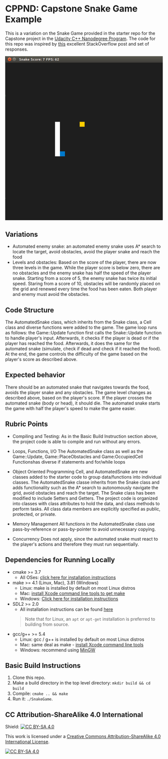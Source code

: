 # CPPND: Capstone Snake Game Example

This is a variation on the Snake Game provided in the starter repo for the Capstone project in the [Udacity C++ Nanodegree Program](https://www.udacity.com/course/c-plus-plus-nanodegree--nd213). The code for this repo was inspired by [this](https://codereview.stackexchange.com/questions/212296/snake-game-in-c-with-sdl) excellent StackOverflow post and set of responses.

<img src="snake_game.gif"/>

## Variations 
* Automated enemy snake: an automated enemy snake uses A* search to locate the target, avoid obstacles, avoid the player snake and reach the food
* Levels and obstacles: Based on the score of the player, there are now three levels in the game. While the player score is below zero, there are no obstacles and the enemy snake has half the speed of the player snake. Starting from a score of 5, the enemy snake has twice its initial speed. Staring from a score of 10, obstacles will be randomly placed 
on the grid and renewed every time the food has been eaten. Both player and enemy must avoid the obstacles.

## Code Structure
The AutomatedSnake class, which inherits from the Snake class, a Cell class and diverse functions were added to the game. The game loop runs as follows: the Game::Update function first calls the Snake::Update function 
to handle player's input. Afterwards, it checks if the player is dead or if the player has reached the food. Afterwards, it does the same for the automated snake (simulate, check if dead and check if it reached the food). At the end, the game controls the difficulty of the game 
based on the player's score as described above.

## Expected behavior
There should be an automated snake that navigates towards the food, avoids the player snake and any obstacles. The game level changes as described above, based on the player's score. 
If the player crosses the automated snake (body or head), it should die. The automated snake starts the game with half the player's speed to make the game easier.

## Rubric Points
* Compiling and Testing:
  As in the Basic Build Instruction section above, the project code is able to compile and run without any errors.
* Loops, Functions, I/O
    The AutomatedSnake class as well as the Game::Update, Game::PlaceObstacles and Game:OccupiedCell Functionshas diverse if statements and for/while loops 
	
* Object Oriented Programming
    Cell, and AutomatedSnake are new classes added to the starter code to group data/functions into individual classes. The AutomatedSnake classe inherits from the Snake class and adds functionality such as 
	the A* search to autonomously navigate the grid, avoid obstacles and reach the target. The Snake class has been modified to include Setters and Getters. The project code is organized into classes with class attributes to hold the data, and class methods to perform tasks. All class data members are explicitly specified as public, protected, or private.
    
* Memory Management
  All functions in the AutomatedSnake class use pass-by-reference or pass-by-pointer to avoid unnecessary copying.

* Concurrency
  Does not apply, since the automated snake must react to the player's actions and therefore they must run sequentially. 


## Dependencies for Running Locally
* cmake >= 3.7
  * All OSes: [click here for installation instructions](https://cmake.org/install/)
* make >= 4.1 (Linux, Mac), 3.81 (Windows)
  * Linux: make is installed by default on most Linux distros
  * Mac: [install Xcode command line tools to get make](https://developer.apple.com/xcode/features/)
  * Windows: [Click here for installation instructions](http://gnuwin32.sourceforge.net/packages/make.htm)
* SDL2 >= 2.0
  * All installation instructions can be found [here](https://wiki.libsdl.org/Installation)
  >Note that for Linux, an `apt` or `apt-get` installation is preferred to building from source. 
* gcc/g++ >= 5.4
  * Linux: gcc / g++ is installed by default on most Linux distros
  * Mac: same deal as make - [install Xcode command line tools](https://developer.apple.com/xcode/features/)
  * Windows: recommend using [MinGW](http://www.mingw.org/)

## Basic Build Instructions

1. Clone this repo.
2. Make a build directory in the top level directory: `mkdir build && cd build`
3. Compile: `cmake .. && make`
4. Run it: `./SnakeGame`.


## CC Attribution-ShareAlike 4.0 International


Shield: [![CC BY-SA 4.0][cc-by-sa-shield]][cc-by-sa]

This work is licensed under a
[Creative Commons Attribution-ShareAlike 4.0 International License][cc-by-sa].

[![CC BY-SA 4.0][cc-by-sa-image]][cc-by-sa]

[cc-by-sa]: http://creativecommons.org/licenses/by-sa/4.0/
[cc-by-sa-image]: https://licensebuttons.net/l/by-sa/4.0/88x31.png
[cc-by-sa-shield]: https://img.shields.io/badge/License-CC%20BY--SA%204.0-lightgrey.svg
